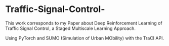 # Traffic-Signal-Control-

This work corresponds to my Paper about Deep Reinforcement Learning of Traffic Signal Control, a Staged Multiscale Learning Approach.

Using PyTorch and SUMO (Simulation of Urban MObility) with the TraCI API. 
